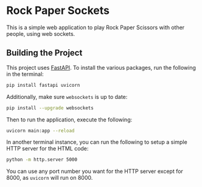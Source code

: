 # Rock Paper Sockets
This is a simple web application to play Rock Paper Scissors with other people, using web sockets.

## Building the Project
This project uses [FastAPI](https://fastapi.tiangolo.com/). To install the various packages, run the following in the terminal:
```sh
pip install fastapi uvicorn
```

Additionally, make sure `websockets` is up to date:
```sh
pip install --upgrade websockets
```

Then to run the application, execute the following:
```sh
uvicorn main:app --reload
```

In another terminal instance, you can run the following to setup a simple HTTP server for the HTML code:
```sh
python -m http.server 5000
```

You can use any port number you want for the HTTP server except for 8000, as `uvicorn` will run on 8000.